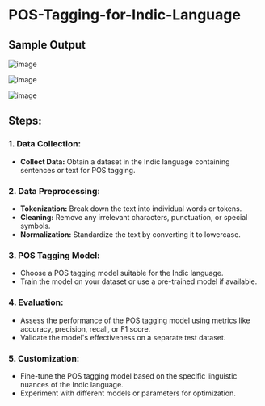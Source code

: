 # POS-Tagging-for-Indic-Language

## Sample Output
![image](https://github.com/MananPatel1105/POS-Tagging-for-Indic-Language/assets/104303233/de4f51a6-6209-4b24-85fe-3fdabfee4301)

![image](https://github.com/MananPatel1105/POS-Tagging-for-Indic-Language/assets/104303233/bd6bc91b-372d-44c3-b6d3-fb7b760b9d7d)

![image](https://github.com/MananPatel1105/POS-Tagging-for-Indic-Language/assets/104303233/a339d26c-de30-40ac-becf-5c98a6478d37)


## Steps:

### 1. Data Collection:

- **Collect Data:** Obtain a dataset in the Indic language containing sentences or text for POS tagging.

### 2. Data Preprocessing:

- **Tokenization:** Break down the text into individual words or tokens.
- **Cleaning:** Remove any irrelevant characters, punctuation, or special symbols.
- **Normalization:** Standardize the text by converting it to lowercase.

### 3. POS Tagging Model:

- Choose a POS tagging model suitable for the Indic language.
- Train the model on your dataset or use a pre-trained model if available.

### 4. Evaluation:

- Assess the performance of the POS tagging model using metrics like accuracy, precision, recall, or F1 score.
- Validate the model's effectiveness on a separate test dataset.

### 5. Customization:

- Fine-tune the POS tagging model based on the specific linguistic nuances of the Indic language.
- Experiment with different models or parameters for optimization.
